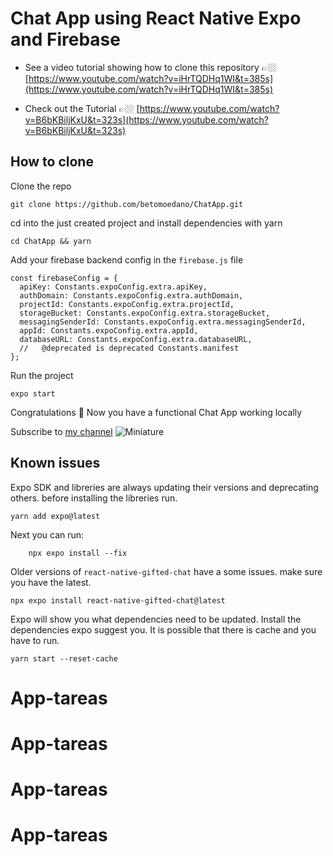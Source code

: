 # Chat App using React Native Expo and Firebase

- See a video tutorial showing how to clone this repository 👉🏼 [https://www.youtube.com/watch?v=iHrTQDHq1WI&t=385s](https://www.youtube.com/watch?v=iHrTQDHq1WI&t=385s)

- Check out the Tutorial 👉🏼 [https://www.youtube.com/watch?v=B6bKBiljKxU&t=323s](https://www.youtube.com/watch?v=B6bKBiljKxU&t=323s)

## How to clone

Clone the repo

```
git clone https://github.com/betomoedano/ChatApp.git
```

cd into the just created project and install dependencies with yarn

```
cd ChatApp && yarn
```

Add your firebase backend config in the `firebase.js` file

```
const firebaseConfig = {
  apiKey: Constants.expoConfig.extra.apiKey,
  authDomain: Constants.expoConfig.extra.authDomain,
  projectId: Constants.expoConfig.extra.projectId,
  storageBucket: Constants.expoConfig.extra.storageBucket,
  messagingSenderId: Constants.expoConfig.extra.messagingSenderId,
  appId: Constants.expoConfig.extra.appId,
  databaseURL: Constants.expoConfig.extra.databaseURL,
  //   @deprecated is deprecated Constants.manifest
};
```

Run the project

```
expo start
```

Congratulations 🎉 Now you have a functional Chat App working locally

Subscribe to [my channel](https://youtube.com/c/BetoMoedano)
![Miniature](https://user-images.githubusercontent.com/43630417/167732465-f02c0dea-48db-4e23-ab26-90ca69115251.png)

## Known issues

Expo SDK and libreries are always updating their versions and deprecating others. before installing the libreries run.

```
yarn add expo@latest
```

Next you can run:

```
    npx expo install --fix
```

Older versions of `react-native-gifted-chat` have a some issues. make sure you have the latest.

```
npx expo install react-native-gifted-chat@latest
```

Expo will show you what dependencies need to be updated. Install the dependencies expo suggest you. It is possible that there is cache and you have to run.

```
yarn start --reset-cache
```
# App-tareas
# App-tareas
# App-tareas
# App-tareas
